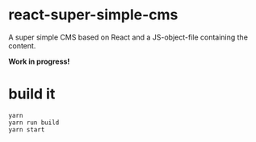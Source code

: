 # react-super-simple-cms

A super simple CMS based on React and a JS-object-file containing the content.

**Work in progress!**

# build it

```
yarn
yarn run build
yarn start
```
